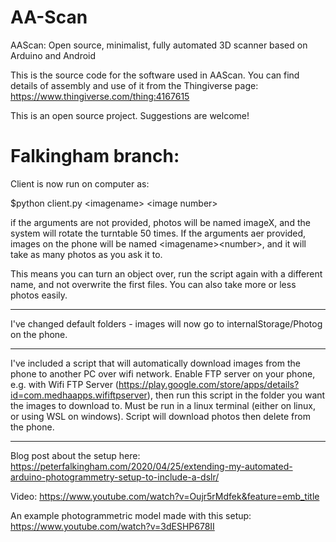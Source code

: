 # AA-Scan
AAScan: Open source, minimalist, fully automated 3D scanner based on Arduino and Android

This is the source code for the software used in AAScan. You can find details of assembly and use of it from the Thingiverse page: https://www.thingiverse.com/thing:4167615

This is an open source project. Suggestions are welcome!



# Falkingham branch:
Client is now run on computer as:

$python client.py \<imagename\> \<image number\>

if the arguments are not provided, photos will be named imageX, and the system will rotate the turntable 50 times. If the arguments aer provided, images on the phone will be named \<imagename\>\<number\>, and it will take as many photos as you ask it to.

This means you can turn an object over, run the script again with a different name, and not overwrite the first files. You can also take more or less photos easily.

***

I've changed default folders - images will now go to internalStorage/Photog on the phone.

***

I've included a script that will automatically download images from the phone to another PC over wifi network.  Enable FTP server on your phone, e.g. with Wifi FTP Server (https://play.google.com/store/apps/details?id=com.medhaapps.wififtpserver), then run this script in the folder you want the images to download to.  Must be run in a linux terminal (either on linux, or using WSL on windows).  Script will download photos then delete from the phone.

***

Blog post about the setup here: https://peterfalkingham.com/2020/04/25/extending-my-automated-arduino-photogrammetry-setup-to-include-a-dslr/

Video: https://www.youtube.com/watch?v=Oujr5rMdfek&feature=emb_title

An example photogrammetric model made with this setup: https://www.youtube.com/watch?v=3dESHP678II

